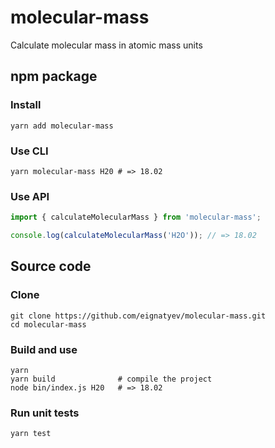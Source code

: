 # molecular-mass

Calculate molecular mass in atomic mass units

## npm package

### Install

```_
yarn add molecular-mass
```

### Use CLI

```_
yarn molecular-mass H20 # => 18.02
```

### Use API

```ts
import { calculateMolecularMass } from 'molecular-mass';

console.log(calculateMolecularMass('H2O')); // => 18.02
```

## Source code

### Clone

```_
git clone https://github.com/eignatyev/molecular-mass.git
cd molecular-mass
```

### Build and use

```_
yarn
yarn build              # compile the project
node bin/index.js H20   # => 18.02
```

### Run unit tests

```_
yarn test
```
